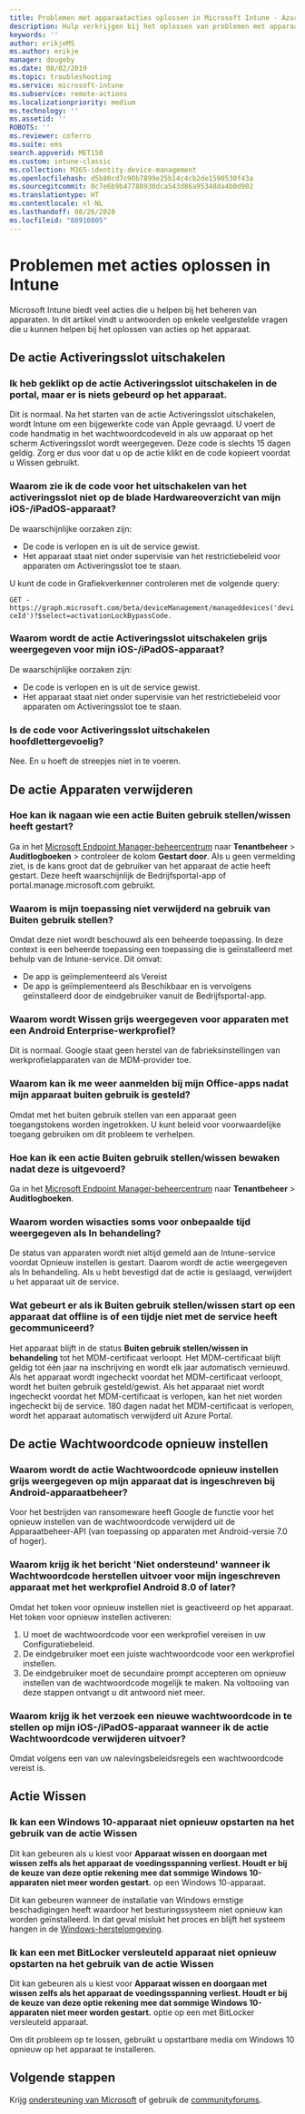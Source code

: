 ```yaml
---
title: Problemen met apparaatacties oplossen in Microsoft Intune - Azure | Microsoft Docs
description: Hulp verkrijgen bij het oplossen van problemen met apparaatacties.
keywords: ''
author: erikjeMS
ms.author: erikje
manager: dougeby
ms.date: 08/02/2019
ms.topic: troubleshooting
ms.service: microsoft-intune
ms.subservice: remote-actions
ms.localizationpriority: medium
ms.technology: ''
ms.assetid: ''
ROBOTS: ''
ms.reviewer: coferro
ms.suite: ems
search.appverid: MET150
ms.custom: intune-classic
ms.collection: M365-identity-device-management
ms.openlocfilehash: d5b80cd7c90b7899e25b14c4cb2de1590530f43a
ms.sourcegitcommit: 0c7e6b9b47788930dca543d86a95348da4b0d902
ms.translationtype: HT
ms.contentlocale: nl-NL
ms.lasthandoff: 08/26/2020
ms.locfileid: "88910805"
---
```

# <a name="troubleshoot-device-actions-in-intune"></a>Problemen met acties oplossen in Intune

Microsoft Intune biedt veel acties die u helpen bij het beheren van apparaten. In dit artikel vindt u antwoorden op enkele veelgestelde vragen die u kunnen helpen bij het oplossen van acties op het apparaat.

## <a name="disable-activation-lock-action"></a>De actie Activeringsslot uitschakelen

### <a name="i-clicked-the-disable-activation-lock-action-in-the-portal-but-nothing-happened-on-the-device"></a>Ik heb geklikt op de actie Activeringsslot uitschakelen in de portal, maar er is niets gebeurd op het apparaat.
Dit is normaal. Na het starten van de actie Activeringsslot uitschakelen, wordt Intune om een bijgewerkte code van Apple gevraagd. U voert de code handmatig in het wachtwoordcodeveld in als uw apparaat op het scherm Activeringsslot wordt weergegeven. Deze code is slechts 15 dagen geldig. Zorg er dus voor dat u op de actie klikt en de code kopieert voordat u Wissen gebruikt.

### <a name="why-dont-i-see-the-disable-activation-lock-code-in-the-hardware-overview-blade-of-my-iosipados-device"></a>Waarom zie ik de code voor het uitschakelen van het activeringsslot niet op de blade Hardwareoverzicht van mijn iOS-/iPadOS-apparaat?
De waarschijnlijke oorzaken zijn:
- De code is verlopen en is uit de service gewist.
- Het apparaat staat niet onder supervisie van het restrictiebeleid voor apparaten om Activeringsslot toe te staan.

U kunt de code in Grafiekverkenner controleren met de volgende query:

```GET - https://graph.microsoft.com/beta/deviceManagement/manageddevices('deviceId')?$select=activationLockBypassCode.```

### <a name="why-is-the-disable-activation-lock-action-greyed-out-for-my-iosipados-device"></a>Waarom wordt de actie Activeringsslot uitschakelen grijs weergegeven voor mijn iOS-/iPadOS-apparaat?
De waarschijnlijke oorzaken zijn: 
- De code is verlopen en is uit de service gewist.
- Het apparaat staat niet onder supervisie van het restrictiebeleid voor apparaten om Activeringsslot toe te staan.

### <a name="is-the-disable-activation-lock-code-case-sensitive"></a>Is de code voor Activeringsslot uitschakelen hoofdlettergevoelig?
Nee. En u hoeft de streepjes niet in te voeren.

## <a name="remove-devices-action"></a>De actie Apparaten verwijderen

### <a name="how-do-i-tell-who-started-a-retirewipe"></a>Hoe kan ik nagaan wie een actie Buiten gebruik stellen/wissen heeft gestart?
Ga in het [Microsoft Endpoint Manager-beheercentrum](https://go.microsoft.com/fwlink/?linkid=2109431) naar **Tenantbeheer** > **Auditlogboeken** > controleer de kolom **Gestart door**.
Als u geen vermelding ziet, is de kans groot dat de gebruiker van het apparaat de actie heeft gestart. Deze heeft waarschijnlijk de Bedrijfsportal-app of portal.manage.microsoft.com gebruikt.

### <a name="why-wasnt-my-application-uninstalled-after-using-retire"></a>Waarom is mijn toepassing niet verwijderd na gebruik van Buiten gebruik stellen?
Omdat deze niet wordt beschouwd als een beheerde toepassing. In deze context is een beheerde toepassing een toepassing die is geïnstalleerd met behulp van de Intune-service. Dit omvat:
- De app is geïmplementeerd als Vereist
- De app is geïmplementeerd als Beschikbaar en is vervolgens geïnstalleerd door de eindgebruiker vanuit de Bedrijfsportal-app.

### <a name="why-is-wipe-grayed-out-for-android-enterprise-work-profile-devices"></a>Waarom wordt Wissen grijs weergegeven voor apparaten met een Android Enterprise-werkprofiel?
Dit is normaal. Google staat geen herstel van de fabrieksinstellingen van werkprofielapparaten van de MDM-provider toe.

### <a name="why-can-i-sign-back-into-my-office-apps-after-my-device-was-retired"></a>Waarom kan ik me weer aanmelden bij mijn Office-apps nadat mijn apparaat buiten gebruik is gesteld?
Omdat met het buiten gebruik stellen van een apparaat geen toegangstokens worden ingetrokken. U kunt beleid voor voorwaardelijke toegang gebruiken om dit probleem te verhelpen.

### <a name="how-can-i-monitor-a-retirewipe-action-after-it-was-issued"></a>Hoe kan ik een actie Buiten gebruik stellen/wissen bewaken nadat deze is uitgevoerd?
Ga in het [Microsoft Endpoint Manager-beheercentrum](https://go.microsoft.com/fwlink/?linkid=2109431) naar **Tenantbeheer** > **Auditlogboeken**.

### <a name="why-do-wipes-sometimes-show-as-pending-indefinitely"></a>Waarom worden wisacties soms voor onbepaalde tijd weergegeven als In behandeling?
De status van apparaten wordt niet altijd gemeld aan de Intune-service voordat Opnieuw instellen is gestart. Daarom wordt de actie weergegeven als In behandeling. Als u hebt bevestigd dat de actie is geslaagd, verwijdert u het apparaat uit de service.

### <a name="what-happens-if-i-start-a-retirewipe-on-an-offline-device-or-a-device-that-hasnt-communicated-with-the-service-in-a-while"></a>Wat gebeurt er als ik Buiten gebruik stellen/wissen start op een apparaat dat offline is of een tijdje niet met de service heeft gecommuniceerd?
Het apparaat blijft in de status **Buiten gebruik stellen/wissen in behandeling** tot het MDM-certificaat verloopt. Het MDM-certificaat blijft geldig tot één jaar na inschrijving en wordt elk jaar automatisch vernieuwd. Als het apparaat wordt ingecheckt voordat het MDM-certificaat verloopt, wordt het buiten gebruik gesteld/gewist. Als het apparaat niet wordt ingecheckt voordat het MDM-certificaat is verlopen, kan het niet worden ingecheckt bij de service. 180 dagen nadat het MDM-certificaat is verlopen, wordt het apparaat automatisch verwijderd uit Azure Portal.


## <a name="reset-passcode-action"></a>De actie Wachtwoordcode opnieuw instellen

### <a name="why-is-the-reset-passcode-action-greyed-out-on-my-android-device-admin-enrolled-device"></a>Waarom wordt de actie Wachtwoordcode opnieuw instellen grijs weergegeven op mijn apparaat dat is ingeschreven bij Android-apparaatbeheer?
Voor het bestrijden van ransomeware heeft Google de functie voor het opnieuw instellen van de wachtwoordcode verwijderd uit de Apparaatbeheer-API (van toepassing op apparaten met Android-versie 7.0 of hoger).

### <a name="why-do-i-get-a-not-supported-message-when-i-issue-a-passcode-reset-to-my-android-80-or-later-work-profile-enrolled-device"></a>Waarom krijg ik het bericht 'Niet ondersteund' wanneer ik Wachtwoordcode herstellen uitvoer voor mijn ingeschreven apparaat met het werkprofiel Android 8.0 of later?
Omdat het token voor opnieuw instellen niet is geactiveerd op het apparaat. Het token voor opnieuw instellen activeren:
1. U moet de wachtwoordcode voor een werkprofiel vereisen in uw Configuratiebeleid.
2. De eindgebruiker moet een juiste wachtwoordcode voor een werkprofiel instellen.
3. De eindgebruiker moet de secundaire prompt accepteren om opnieuw instellen van de wachtwoordcode mogelijk te maken.
Na voltooiing van deze stappen ontvangt u dit antwoord niet meer.

### <a name="why-am-i-prompted-to-set-a-new-passcode-on-my-iosipados-device-when-i-issue-the-remove-passcode-action"></a>Waarom krijg ik het verzoek een nieuwe wachtwoordcode in te stellen op mijn iOS-/iPadOS-apparaat wanneer ik de actie Wachtwoordcode verwijderen uitvoer?
Omdat volgens een van uw nalevingsbeleidsregels een wachtwoordcode vereist is.


## <a name="wipe-action"></a>Actie Wissen

### <a name="i-cant-restart-a-windows-10-device-after-using-the-wipe-action"></a>Ik kan een Windows 10-apparaat niet opnieuw opstarten na het gebruik van de actie Wissen
Dit kan gebeuren als u kiest voor **Apparaat wissen en doorgaan met wissen zelfs als het apparaat de voedingsspanning verliest. Houdt er bij de keuze van deze optie rekening mee dat sommige Windows 10-apparaten niet meer worden gestart.** op een Windows 10-apparaat.

Dit kan gebeuren wanneer de installatie van Windows ernstige beschadigingen heeft waardoor het besturingssysteem niet opnieuw kan worden geïnstalleerd. In dat geval mislukt het proces en blijft het systeem hangen in de [Windows-herstelomgeving]( /windows-hardware/manufacture/desktop/windows-recovery-environment--windows-re--technical-reference).

### <a name="i-cant-restart-a-bitlocker-encrypted-device-after-using-the-wipe-action"></a>Ik kan een met BitLocker versleuteld apparaat niet opnieuw opstarten na het gebruik van de actie Wissen
Dit kan gebeuren als u kiest voor **Apparaat wissen en doorgaan met wissen zelfs als het apparaat de voedingsspanning verliest. Houdt er bij de keuze van deze optie rekening mee dat sommige Windows 10-apparaten niet meer worden gestart.** optie op een met BitLocker versleuteld apparaat.

Om dit probleem op te lossen, gebruikt u opstartbare media om Windows 10 opnieuw op het apparaat te installeren.


## <a name="next-steps"></a>Volgende stappen

Krijg [ondersteuning van Microsoft](../fundamentals/get-support.md) of gebruik de [communityforums](https://social.technet.microsoft.com/Forums/en-US/home?category=microsoftintune).